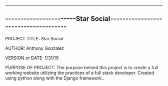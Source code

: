 -----------------------------------------------------------------------
-----------------------Star Social-------------------------------------
-----------------------------------------------------------------------

PROJECT TITLE: Star Social

AUTHOR: Anthony Gonzalez

VERSION or DATE: 1/31/19

PURPOSE OF PROJECT:	The purpose behind this project is to create a full working website utilizing the practices of a full stack developer. Created using python along with the Django framework..		

